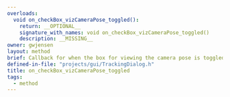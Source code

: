 ```yaml
---
overloads:
  void on_checkBox_vizCameraPose_toggled():
    return: __OPTIONAL__
    signature_with_names: void on_checkBox_vizCameraPose_toggled()
    description: __MISSING__
owner: gwjensen
layout: method
brief: Callback for when the box for viewing the camera pose is toggled. This is more for debug of the camera calibration to see if there are problems with the extrinsic matrices.
defined-in-file: "projects/gui/TrackingDialog.h"
title: on_checkBox_vizCameraPose_toggled
tags:
  - method
---
```


